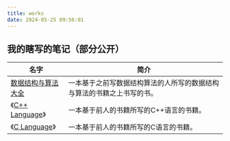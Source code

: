 ```yaml
---
title: works
date: 2024-05-25 09:56:01
---
```


## 我的瞎写的笔记（部分公开）

| 名字 | 简介 |
| --- | --- |
| [数据结构与算法大全](https://kdocs.cn/l/cnIzCmYDzOaQ) | 一本基于之前写数据结构算法的人所写的数据结构与算法的书籍之上书写的书。|
| 《[C++ Language](https://6gp573ym2b.k.topthink.com/@ln2qk7gx2d)》 | 一本基于前人的书籍所写的C++语言的书籍。|
| 《[C Language](https://6gp573ym2b.k.topthink.com/@1m291wgzp6)》 | 一本基于前人的书籍所写的C语言的书籍。|
